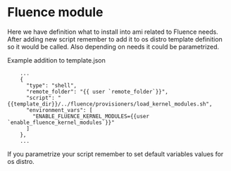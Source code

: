 # Fluence module

Here we have definition what to install into ami related to Fluence needs.
After adding new script remember to add it to os distro template definition so it would be called. Also depending on needs it could be parametrized.

Example addition to template.json
```
    ...
    {
      "type": "shell",
      "remote_folder": "{{ user `remote_folder`}}",
      "script": "{{template_dir}}/../fluence/provisioners/load_kernel_modules.sh",
      "environment_vars": [
        "ENABLE_FLUENCE_KERNEL_MODULES={{user `enable_fluence_kernel_modules`}}"
      ]
    },
    ...
```

If you parametrize your script remember to set default variables values for os distro.

